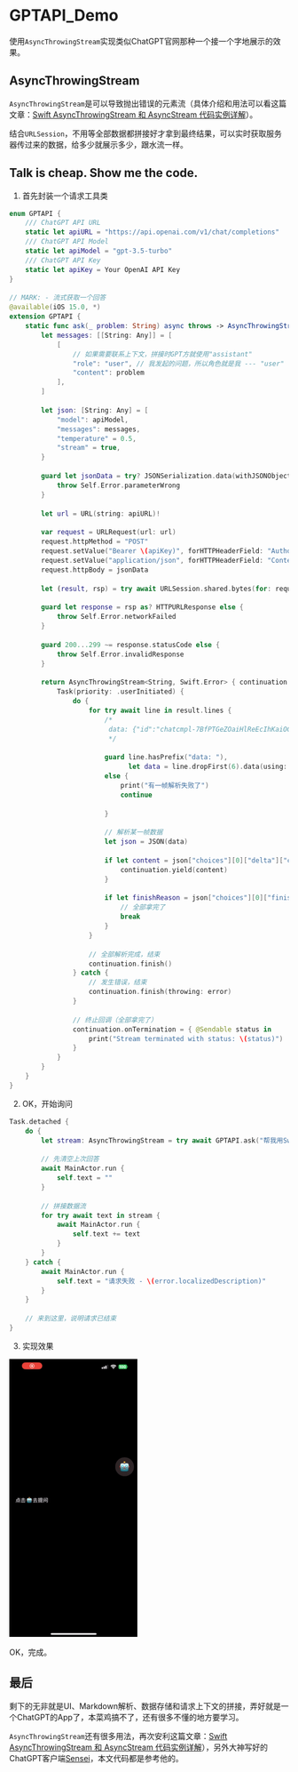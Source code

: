 # GPTAPI_Demo

使用`AsyncThrowingStream`实现类似ChatGPT官网那种一个接一个字地展示的效果。

## AsyncThrowingStream

`AsyncThrowingStream`是可以导致抛出错误的元素流（具体介绍和用法可以看这篇文章：[Swift AsyncThrowingStream 和 AsyncStream 代码实例详解](https://juejin.cn/post/7210216031536185402)）。

结合`URLSession`，不用等全部数据都拼接好才拿到最终结果，可以实时获取服务器传过来的数据，给多少就展示多少，跟水流一样。

## Talk is cheap. Show me the code.

1. 首先封装一个请求工具类
```swift
enum GPTAPI {
    /// ChatGPT API URL
    static let apiURL = "https://api.openai.com/v1/chat/completions"
    /// ChatGPT API Model
    static let apiModel = "gpt-3.5-turbo"
    /// ChatGPT API Key
    static let apiKey = Your OpenAI API Key
}

// MARK: - 流式获取一个回答
@available(iOS 15.0, *)
extension GPTAPI {
    static func ask(_ problem: String) async throws -> AsyncThrowingStream<String, Swift.Error> {
        let messages: [[String: Any]] = [
            [
                // 如果需要联系上下文，拼接时GPT方就使用"assistant"
                "role": "user", // 我发起的问题，所以角色就是我 --- "user"
                "content": problem
            ],
        ]

        let json: [String: Any] = [
            "model": apiModel,
            "messages": messages,
            "temperature" = 0.5,
            "stream" = true,
        }
        
        guard let jsonData = try? JSONSerialization.data(withJSONObject: json) else {
            throw Self.Error.parameterWrong
        }
        
        let url = URL(string: apiURL)!
        
        var request = URLRequest(url: url)
        request.httpMethod = "POST"
        request.setValue("Bearer \(apiKey)", forHTTPHeaderField: "Authorization")
        request.setValue("application/json", forHTTPHeaderField: "Content-Type")
        request.httpBody = jsonData
        
        let (result, rsp) = try await URLSession.shared.bytes(for: request)
        
        guard let response = rsp as? HTTPURLResponse else {
            throw Self.Error.networkFailed
        }
        
        guard 200...299 ~= response.statusCode else {
            throw Self.Error.invalidResponse
        }
        
        return AsyncThrowingStream<String, Swift.Error> { continuation in
            Task(priority: .userInitiated) {
                do {
                    for try await line in result.lines {
                        /*
                         data: {"id":"chatcmpl-7BfPTGeZOaiHlReEcIhKaiOCNDwiH","object":"chat.completion.chunk","created":1683015143,"model":"gpt-3.5-turbo-0301","choices":[{"delta":{"content":"xxxxx"},"index":0,"finish_reason":null}]}
                         */
                        
                        guard line.hasPrefix("data: "),
                              let data = line.dropFirst(6).data(using: .utf8) // 丢掉前6个字符 --- "data: "
                        else {
                            print("有一帧解析失败了")
                            continue

                        }
                        
                        // 解析某一帧数据
                        let json = JSON(data)
                        
                        if let content = json["choices"][0]["delta"]["content"].string {
                            continuation.yield(content)
                        }
                        
                        if let finishReason = json["choices"][0]["finish_reason"].string, finishReason == "stop" {
                            // 全部拿完了
                            break
                        }
                    }
                    
                    // 全部解析完成，结束
                    continuation.finish()
                } catch {
                    // 发生错误，结束
                    continuation.finish(throwing: error)
                }
                
                // 终止回调（全部拿完了）
                continuation.onTermination = { @Sendable status in
                    print("Stream terminated with status: \(status)")
                }
            }
        }
    }
}
```

2. OK，开始询问
```swift
Task.detached {
    do {
        let stream: AsyncThrowingStream = try await GPTAPI.ask("帮我用Swift写一个斐波那契数算法")
        
        // 先清空上次回答
        await MainActor.run { 
            self.text = ""
        }
        
        // 拼接数据流
        for try await text in stream {
            await MainActor.run {
                self.text += text
            }
        }
    } catch {
        await MainActor.run {
            self.text = "请求失败 - \(error.localizedDescription)"
        }
    }
    
    // 来到这里，说明请求已结束
}
```

3. 实现效果

![example](https://github.com/Rogue24/JPCover/raw/master/GPTAPI_Demo/example.gif)

OK，完成。

## 最后

剩下的无非就是UI、Markdown解析、数据存储和请求上下文的拼接，弄好就是一个ChatGPT的App了，本菜鸡搞不了，还有很多不懂的地方要学习。

`AsyncThrowingStream`还有很多用法，再次安利这篇文章：[Swift AsyncThrowingStream 和 AsyncStream 代码实例详解](https://juejin.cn/post/7210216031536185402)），另外大神写好的ChatGPT客户端[Sensei](https://github.com/nixzhu/Sensei)，本文代码都是参考他的。
